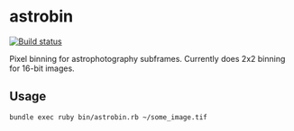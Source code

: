# astrobin

[![Build status](https://badge.buildkite.com/28f85861c60ced46a9f21c422387ee28ac32fe457bf5cf2ece.svg)](https://buildkite.com/blaknite/astrobin)

Pixel binning for astrophotography subframes. Currently does 2x2 binning for 16-bit images.

## Usage

```
bundle exec ruby bin/astrobin.rb ~/some_image.tif
```
